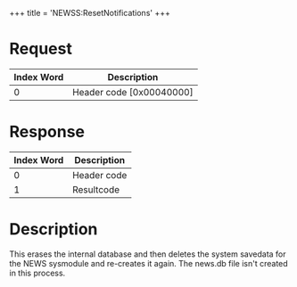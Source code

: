 +++
title = 'NEWSS:ResetNotifications'
+++

# Request

| Index Word | Description                |
|------------|----------------------------|
| 0          | Header code \[0x00040000\] |

# Response

| Index Word | Description |
|------------|-------------|
| 0          | Header code |
| 1          | Resultcode  |

# Description

This erases the internal database and then deletes the system savedata
for the NEWS sysmodule and re-creates it again. The news.db file isn't
created in this process.